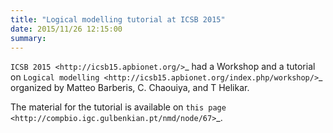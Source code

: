 ```yaml
---
title: "Logical modelling tutorial at ICSB 2015"
date: 2015/11/26 12:15:00
summary: 
---
```

`ICSB 2015 <http://icsb15.apbionet.org/>`_ had a Workshop and a tutorial on `Logical modelling <http://icsb15.apbionet.org/index.php/workshop/>`_ organized by Matteo Barberis, C. Chaouiya, and T Helikar.

The material for the tutorial is available on `this page <http://compbio.igc.gulbenkian.pt/nmd/node/67>`_.
